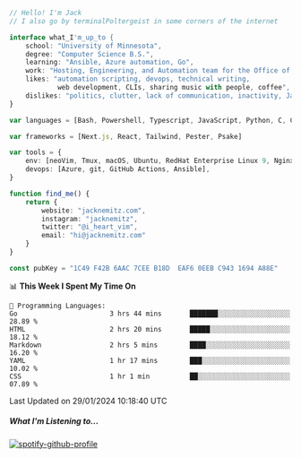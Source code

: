 ```typescript
// Hello! I'm Jack
// I also go by terminalPoltergeist in some corners of the internet

interface what_I'm_up_to {
    school: "University of Minnesota",
    degree: "Computer Science B.S.",
    learning: "Ansible, Azure automation, Go",
    work: "Hosting, Engineering, and Automation team for the Office of Information Technology at UMN",
    likes: "automation scripting, devops, technical writing,
            web development, CLIs, sharing music with people, coffee",
    dislikes: "politics, clutter, lack of communication, inactivity, Java",
}

var languages = [Bash, Powershell, Typescript, JavaScript, Python, C, C++]

var frameworks = [Next.js, React, Tailwind, Pester, Psake]

var tools = {
    env: [neoVim, Tmux, macOS, Ubuntu, RedHat Enterprise Linux 9, Nginx, DigitalOcean, Cloudflare],
    devops: [Azure, git, GitHub Actions, Ansible],
}

function find_me() {
    return {
        website: "jacknemitz.com",
        instagram: "jacknemitz",
        twitter: "@i_heart_vim",
        email: "hi@jacknemitz.com"
    }
}

const pubKey = "1C49 F42B 6AAC 7CEE B18D  EAF6 0EEB C943 1694 A88E"
```

<!--START_SECTION:waka-->
📊 **This Week I Spent My Time On** 

```text
💬 Programming Languages: 
Go                       3 hrs 44 mins       ███████░░░░░░░░░░░░░░░░░░   28.89 % 
HTML                     2 hrs 20 mins       █████░░░░░░░░░░░░░░░░░░░░   18.12 % 
Markdown                 2 hrs 5 mins        ████░░░░░░░░░░░░░░░░░░░░░   16.20 % 
YAML                     1 hr 17 mins        ███░░░░░░░░░░░░░░░░░░░░░░   10.02 % 
CSS                      1 hr 1 min          ██░░░░░░░░░░░░░░░░░░░░░░░   07.89 % 
```


 Last Updated on 29/01/2024 10:18:40 UTC
<!--END_SECTION:waka-->

##### What I'm Listening to...

[![spotify-github-profile](https://spotify-github-profile.vercel.app/api/view?uid=jack.nemitz&cover_image=true&show_offline=true&bar_color=53b14f&bar_color_cover=false&background_color=121212FF)](https://spotify-github-profile.vercel.app/api/view?uid=jack.nemitz&redirect=true)

